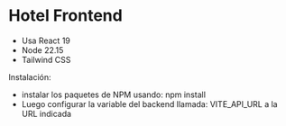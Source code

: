 # Hotel Frontend
- Usa React 19
- Node 22.15
- Tailwind CSS


Instalación:
- instalar los paquetes de NPM usando: npm install
- Luego configurar la variable del backend llamada: VITE_API_URL a la URL indicada
